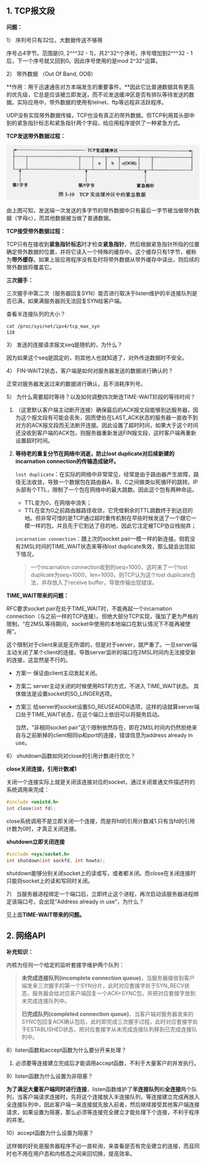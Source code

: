## 1. TCP报文段

   **问题：**

   1） 序列号只有32位，大数据传送不够用

序号占4字节。范围是[0, 2^^^32 - 1]，共2^32^个序号。序号增加到2^^^32 - 1后，下一个序号就又回到0。因此序号使用的是mod 2^32^运算。

   2） 带外数据 （Out Of Band, OOB）

**作用：用于迅速通告对方本端发生的重要事件。**因此它比普通数据具有更高的优先级，它总是应该被立即发送，而不论发送缓冲区是否有排队等待发送的数据。实际应用中，带外数据的使用有telnet、ftp等远程非活跃程序。

UDP没有实现带外数据传输，TCP也没有真正的带外数据。但TCP利用其头部中到的紧急指针标志和紧急指针两个字段，给应用程序提供了一种紧急方式。

**TCP发送带外数据过程：**

![TCP发送紧急数据](./Res/TCP发送紧急数据.JPG)

由上图可知，发送端一次发送的多字节的带外数据中只有最后一字节被当做带外数据（字母c），而其他数据被当做了普通数据。

**TCP接受带外数据过程：**

TCP只有在接收到**紧急指针标志**时才检查**紧急指针**，然后根据紧急指针所指的位置确定带外数据的位置，并将它读入一个特殊的缓存中。这个缓存只有1字节，被称为**带外缓存**。如果上层应用程序没有及时将带外数据从带外缓存中读出，则后续的带外数据将覆盖它。

**三次握手：**

三次握手中第二次（服务器回复SYN）能否进行取决于listen维护的半连接队列是否已满，如果满服务器则无法回复SYN给客户端。

查看半连接队列的大小？

```shell
cat /proc/sys/net/ipv4/tcp_max_syn
128
```

3） 发送的连接请求报文seq是随机的，为什么？

因为如果这个seq是固定的，则其他人也就知道了，对外传送数据时不安全。

4） FIN-WAIT2状态，客户端是如何对服务器发送的数据进行确认的？

正常对服务器发送过来的数据进行确认，且不消耗序列号。

5） 为什么需要超时等待？以及如何调整四次断连TIME-WAIT阶段的等待时间？

1. （这里默认客户端主动断开连接）确保最后的ACK报文段能够到达服务器，因为这个报文段有可能会丢失，因而使处在LAST_ACK状态的服务器一直收不到对方的ACK报文段而无法断开连接。因此设置了超时时间，如果大于这个时间还没收到客户端的ACK包，则服务器重新发送FIN报文段，这时客户端再重新设置超时时间。

2. **等待老的重复分节在网络中消逝，防止lost duplicate对后续新建的incarnation connection的传输造成破坏。**

   `lost duplicate`：在实际的网络中非常常见，经常是由于路由器产生故障，路径无法收敛，导致一个数据包在路由器A、B、C之间做类似死循环的跳转。IP头部有个TTL，限制了一个包在网络中的最大跳数。因此这个包有两种命运，

   - TTL变为0，在网络中消失；
   - TTL在变为0之前路由器路径收敛，它凭借剩余的TTL跳数终于到达目的地。但非常可惜的是TCP通过超时重传机制在早些时候发送了一个跟它一模一样的包，并且先于它到达了目的地，因此它注定被TCP协议栈抛弃；

   `incarnation connection`：跟上次的socket pair一模一样的新连接。倘若没有2MSL时间的TIME_WAIT状态来等待lost duplicate失效，那么就会出现如下情况，

   > 一个incarnation connection收到的seq=1000，这时来了一个lost duplicate为seq=1000，len=1000，则TCP认为这个lost duplicate合法，并存放入了receive buffer，导致传输出现错误。

**TIME_WAIT带来的问题：**

RFC要求socket pair在处于TIME_WAIT时，不能再起一个incarnation connection（与之前一样的TCP连接）。但绝大部分TCP实现，强加了更为严格的限制，“在2MSL等待期间，socket中使用的本地端口在默认情况下不能再被使用”。

这个限制对于client来说是无所谓的，但是对于server，就严重了。一旦server端主动关闭了某个client的连接，导致server监听的端口在2MSL时间内无法接受新的连接，这显然是不行的。

- 方案一 
  保证由client主动发起关闭。

- 方案二 
  server主动关闭的时候使用RST的方式，不进入 TIME_WAIT状态。 
  具体做法是设置socket的SO_LINGER选项。

- 方案三 
  给server的socket设置SO_REUSEADDR选项，这样的话就算server端口处于TIME_WAIT状态，在这个端口上依旧可以将服务启动。

  当然，“非相同socket pair”这个限制依然存在，即在2MSL时间内仍然拒绝来自与之前断掉的client相同ip和port的连接，错误信息为address already in use。

6） shutdown函数如何对close的引用计数进行优化？

**close关闭连接，引用计数减1**

关闭一个连接实际上就是关闭该连接对应的socket，通过关闭普通文件描述符的系统调用来完成：

```c
#include <unistd.h>
int close(int fd);
```

close系统调用不是立即关闭一个连接，而是将fd的引用计数减1.只有当fd的引用计数为0时，才真正关闭连接。

**shutdown立即关闭连接**

```c
#include <sys/socket.h>
int shutdown(int sockfd, int howto);
```

shutdown能够分别关闭socket上的读或写，或者都关闭。而close在关闭连接时只能将socket上的读和写同时关闭。

7） 当服务器进程绑定一个端口后，立即终止这个进程，再次启动该服务器进程绑定该端口号，会出现“Address already in use”，为什么？

见上面**TIME-WAIT带来的问题。**

## 2. 网络API

**补充知识：**

 内核为任何一个给定的监听套接字维护两个队列：

>**未完成连接队列(incomplete connection queue)**，当服务器接收到客户端发来三次握手的第一个SYN分片，此时对应套接字处于SYN_RECV状态，服务器会给对应客户端回复一个ACK+SYNC包，并把对应套接字放到未完成连接队列中。
>
>**已完成队列(completed connection queue)**，当客户端对服务器发来的SYNC包回复ACK确认包后，此时即完成三次握手过程，此时对应套接字处于ESTABLISHED状态，把对应套接字从未完成连接队列移到已完成连接队列中。

8）listen函数和accept函数为什么要分开来处理？

1. 必须要等连接建立完成后才能调用accept函数，不利于大量客户的并发执行。

9）listen函数为什么设置为非阻塞？

**为了满足大量客户端同时进行连接**，listen函数维护了**半连接队列**和**全连接**两个队列，当客户端请求连接时，先将这个连接放入半连接队列，等连接建立完成再放入全连接队列中，因此客户端一来连接就先放入前者，然后继续接受其他客户端连接请求，如果设置为阻塞，那么必须等连接完全建立才能处理下个连接，不利于程序的并发。

10）accept函数为什么设置为阻塞？

这样做的好处是服务器程序不必一直轮询，来查看是否有完全建立的连接，而且同时也不用在用户态和内核态之间来回切换，提高效率。


